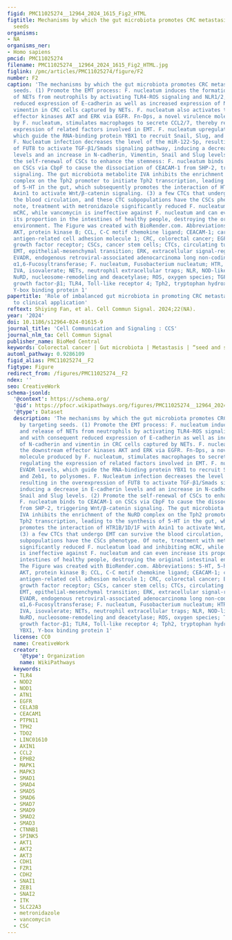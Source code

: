 ```yaml
---
figid: PMC11025274__12964_2024_1615_Fig2_HTML
figtitle: Mechanisms by which the gut microbiota promotes CRC metastasis by targeting
  seeds
organisms:
- NA
organisms_ner:
- Homo sapiens
pmcid: PMC11025274
filename: PMC11025274__12964_2024_1615_Fig2_HTML.jpg
figlink: /pmc/articles/PMC11025274/figure/F2
number: F2
caption: 'The mechanisms by which the gut microbiota promotes CRC metastasis by targeting
  seeds. (1) Promote the EMT process: F. nucleatum induces the formation and release
  of NETs from neutrophils by activating TLR4-ROS signaling and NLR1/2, and with consequent
  reduced expression of E-cadherin as well as increased expression of N-cadherin and
  vimentin in CRC cells captured by NETs. F. nucleatum also activates the downstream
  effector kinases AKT and ERK via EGFR. Fn-Dps, a novel virulence molecule produced
  by F. nucleatum, stimulates macrophages to secrete CCL2/7, thereby regulating the
  expression of related factors involved in EMT. F. nucleatum upregulates EVADR levels,
  which guide the RNA-binding protein YBX1 to recruit Snail, Slug, and Zeb1, to polysomes.
  F. Nucleatum infection decreases the level of the miR-122-5p, resulting in the overexpression
  of FUT8 to activate TGF-β1/Smads signaling pathway, inducing a decrease in E-cadherin
  levels and an increase in N-cadherin, Vimentin, Snail and Slug levels. (2) Promote
  the self-renewal of CSCs to enhance the stemness: F. nucleatum binds to CEACAM-1
  on CSCs via CbpF to cause the dissociation of CEACAM-1 from SHP-2, triggering Wnt/β-catenin
  signaling. The gut microbiota metabolite IVA inhibits the enrichment of the NuRD
  complex on the Tph2 promoter to initiate Tph2 transcription, leading to the synthesis
  of 5-HT in the gut, which subsequently promotes the interaction of HTR1B/1D/1F with
  Axin1 to activate Wnt/β-catenin signaling. (3) a few CTCs that undergo EMT can survive
  the blood circulation, and these CTC subpopulations have the CSCs phenotype. Of
  note, treatment with metronidazole significantly reduced F. nucleatum load and inhibiting
  mCRC, while vancomycin is ineffective against F. nucleatum and can even increase
  its proportion in the intestines of healthy people, destroying the original intestinal
  environment. The Figure was created with BioRender.com. Abbreviations: 5-HT, 5-hydroxytryptamine;
  AKT, protein kinase B; CCL, C-C motif chemokine ligand; CEACAM-1; carcinoembryonic
  antigen-related cell adhesion molecule 1; CRC, colorectal cancer; EGFR, epidermal
  growth factor receptor; CSCs, cancer stem cells; CTCs, circulating tumour cells;
  EMT, epithelial-mesenchymal transition; ERK, extracellular signal-regulated kinase;
  EVADR, endogenous retroviral-associated adenocarcinoma long non-coding RNA; FUT8,
  α1,6-Fucosyltransferase; F. nucleatum, Fusobacterium nucleatum; HTR, 5-HT receptor;
  IVA, isovalerate; NETs, neutrophil extracellular traps; NLR, NOD-like receptor;
  NuRD, nucleosome-remodeling and deacetylase; ROS, oxygen species; TGF-β1, transforming
  growth factor-β1; TLR4, Toll-like receptor 4; Tph2, tryptophan hydroxylase 2; YBX1,
  Y-box binding protein 1'
papertitle: 'Role of imbalanced gut microbiota in promoting CRC metastasis: from theory
  to clinical application'
reftext: Shiying Fan, et al. Cell Commun Signal. 2024;22(NA).
year: '2024'
doi: 10.1186/s12964-024-01615-9
journal_title: 'Cell Communication and Signaling : CCS'
journal_nlm_ta: Cell Commun Signal
publisher_name: BioMed Central
keywords: Colorectal cancer | Gut microbiota | Metastasis | “seed and soil” hypothesis
automl_pathway: 0.9286109
figid_alias: PMC11025274__F2
figtype: Figure
redirect_from: /figures/PMC11025274__F2
ndex: ''
seo: CreativeWork
schema-jsonld:
  '@context': https://schema.org/
  '@id': https://pfocr.wikipathways.org/figures/PMC11025274__12964_2024_1615_Fig2_HTML.html
  '@type': Dataset
  description: 'The mechanisms by which the gut microbiota promotes CRC metastasis
    by targeting seeds. (1) Promote the EMT process: F. nucleatum induces the formation
    and release of NETs from neutrophils by activating TLR4-ROS signaling and NLR1/2,
    and with consequent reduced expression of E-cadherin as well as increased expression
    of N-cadherin and vimentin in CRC cells captured by NETs. F. nucleatum also activates
    the downstream effector kinases AKT and ERK via EGFR. Fn-Dps, a novel virulence
    molecule produced by F. nucleatum, stimulates macrophages to secrete CCL2/7, thereby
    regulating the expression of related factors involved in EMT. F. nucleatum upregulates
    EVADR levels, which guide the RNA-binding protein YBX1 to recruit Snail, Slug,
    and Zeb1, to polysomes. F. Nucleatum infection decreases the level of the miR-122-5p,
    resulting in the overexpression of FUT8 to activate TGF-β1/Smads signaling pathway,
    inducing a decrease in E-cadherin levels and an increase in N-cadherin, Vimentin,
    Snail and Slug levels. (2) Promote the self-renewal of CSCs to enhance the stemness:
    F. nucleatum binds to CEACAM-1 on CSCs via CbpF to cause the dissociation of CEACAM-1
    from SHP-2, triggering Wnt/β-catenin signaling. The gut microbiota metabolite
    IVA inhibits the enrichment of the NuRD complex on the Tph2 promoter to initiate
    Tph2 transcription, leading to the synthesis of 5-HT in the gut, which subsequently
    promotes the interaction of HTR1B/1D/1F with Axin1 to activate Wnt/β-catenin signaling.
    (3) a few CTCs that undergo EMT can survive the blood circulation, and these CTC
    subpopulations have the CSCs phenotype. Of note, treatment with metronidazole
    significantly reduced F. nucleatum load and inhibiting mCRC, while vancomycin
    is ineffective against F. nucleatum and can even increase its proportion in the
    intestines of healthy people, destroying the original intestinal environment.
    The Figure was created with BioRender.com. Abbreviations: 5-HT, 5-hydroxytryptamine;
    AKT, protein kinase B; CCL, C-C motif chemokine ligand; CEACAM-1; carcinoembryonic
    antigen-related cell adhesion molecule 1; CRC, colorectal cancer; EGFR, epidermal
    growth factor receptor; CSCs, cancer stem cells; CTCs, circulating tumour cells;
    EMT, epithelial-mesenchymal transition; ERK, extracellular signal-regulated kinase;
    EVADR, endogenous retroviral-associated adenocarcinoma long non-coding RNA; FUT8,
    α1,6-Fucosyltransferase; F. nucleatum, Fusobacterium nucleatum; HTR, 5-HT receptor;
    IVA, isovalerate; NETs, neutrophil extracellular traps; NLR, NOD-like receptor;
    NuRD, nucleosome-remodeling and deacetylase; ROS, oxygen species; TGF-β1, transforming
    growth factor-β1; TLR4, Toll-like receptor 4; Tph2, tryptophan hydroxylase 2;
    YBX1, Y-box binding protein 1'
  license: CC0
  name: CreativeWork
  creator:
    '@type': Organization
    name: WikiPathways
  keywords:
  - TLR4
  - NOD2
  - NOD1
  - ATN1
  - EGFR
  - CELA3B
  - CEACAM1
  - PTPN11
  - TPH2
  - TDO2
  - LINC01610
  - AXIN1
  - CCL2
  - EPHB2
  - MAPK1
  - MAPK3
  - SMAD1
  - SMAD4
  - SMAD5
  - SMAD6
  - SMAD7
  - SMAD9
  - SMAD2
  - SMAD3
  - CTNNB1
  - SPINK5
  - AKT1
  - AKT2
  - AKT3
  - CDH1
  - FZR1
  - CDH2
  - SNAI1
  - ZEB1
  - SNAI2
  - ITK
  - SLC22A3
  - metronidazole
  - vancomycin
  - CSC
---
```

